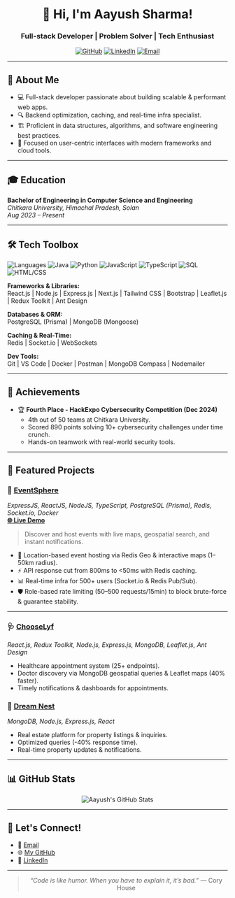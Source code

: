 <div align="center">

# 👋 Hi, I'm Aayush Sharma!
### Full-stack Developer | Problem Solver | Tech Enthusiast

[![GitHub](https://img.shields.io/badge/GitHub-Aayush--0109-black?logo=github&style=flat-square)](https://github.com/Aayush-0109)
[![LinkedIn](https://img.shields.io/badge/LinkedIn-aayushsharma-blue?logo=linkedin&style=flat-square)](www.linkedin.com/in/aayush-sharma-439092319)
[![Email](https://img.shields.io/badge/Email-aayushsharma2647b@gmail.com-red?logo=gmail&style=flat-square)](mailto:aayushsharma2647b@gmail.com)

</div>

---

## 🚀 About Me

- 💻 Full-stack developer passionate about building scalable & performant web apps.
- 🔍 Backend optimization, caching, and real-time infra specialist.
- 🏗️ Proficient in data structures, algorithms, and software engineering best practices.
- 🎯 Focused on user-centric interfaces with modern frameworks and cloud tools.

---

## 🎓 Education

**Bachelor of Engineering in Computer Science and Engineering**  
_Chitkara University, Himachal Pradesh, Solan_  
_Aug 2023 – Present_

---

## 🛠️ Tech Toolbox

![Languages](https://img.shields.io/badge/C/C++-00599C?logo=c&logoColor=white&style=flat-square) 
![Java](https://img.shields.io/badge/Java-007396?logo=java&logoColor=white&style=flat-square)
![Python](https://img.shields.io/badge/Python-3776AB?logo=python&logoColor=white&style=flat-square)
![JavaScript](https://img.shields.io/badge/JavaScript-F7DF1E?logo=javascript&logoColor=black&style=flat-square)
![TypeScript](https://img.shields.io/badge/TypeScript-3178C6?logo=typescript&logoColor=white&style=flat-square)
![SQL](https://img.shields.io/badge/SQL-336791?logo=postgresql&logoColor=white&style=flat-square)
![HTML/CSS](https://img.shields.io/badge/HTML%2FCSS-E34F26?logo=html5&logoColor=white&style=flat-square)

**Frameworks & Libraries:**  
React.js | Node.js | Express.js | Next.js | Tailwind CSS | Bootstrap | Leaflet.js | Redux Toolkit | Ant Design

**Databases & ORM:**  
PostgreSQL (Prisma) | MongoDB (Mongoose)

**Caching & Real-Time:**  
Redis | Socket.io | WebSockets

**Dev Tools:**  
Git | VS Code | Docker | Postman | MongoDB Compass | Nodemailer

---

## 🌟 Achievements

- 🏆 **Fourth Place - HackExpo Cybersecurity Competition (Dec 2024)**
  - 4th out of 50 teams at Chitkara University.
  - Scored 890 points solving 10+ cybersecurity challenges under time crunch.
  - Hands-on teamwork with real-world security tools.

---

## 🧩 Featured Projects

### 🚩 [EventSphere](https://github.com/Aayush-0109/EventSphere)  
_ExpressJS, ReactJS, NodeJS, TypeScript, PostgreSQL (Prisma), Redis, Socket.io, Docker_  
**[🌐 Live Demo](https://eventsphere4u.vercel.app/)**

> Discover and host events with live maps, geospatial search, and instant notifications.

- 📍 Location-based event hosting via Redis Geo & interactive maps (1–50km radius).
- ⚡ API response cut from 800ms to <50ms with Redis caching.
- 📊 Real-time infra for 500+ users (Socket.io & Redis Pub/Sub).
- 🛡️ Role-based rate limiting (50–500 requests/15min) to block brute-force & guarantee stability.

---

### 🩺 [ChooseLyf](https://github.com/Aayush-0109/ChooseLyf)
_React.js, Redux Toolkit, Node.js, Express.js, MongoDB, Leaflet.js, Ant Design_

- Healthcare appointment system (25+ endpoints).
- Doctor discovery via MongoDB geospatial queries & Leaflet maps (40% faster).
- Timely notifications & dashboards for appointments.

### 🏡 [Dream Nest](https://github.com/Aayush-0109/DreamNest)
_MongoDB, Node.js, Express.js, React_

- Real estate platform for property listings & inquiries.
- Optimized queries (-40% response time).
- Real-time property updates & notifications.

---

## 📊 GitHub Stats

<div align="center">
  <img src="https://github-readme-stats.vercel.app/api?username=Aayush-0109&show_icons=true&theme=react" alt="Aayush's GitHub Stats" />
</div>

---

## 🤝 Let's Connect!

- 📧 [Email](mailto:aayushsharma2647b@gmail.com)
- 🌐 [My GitHub](https://github.com/Aayush-0109)
- 🔗 [LinkedIn](https://www.linkedin.com/in/aayushsharma/)

---

<div align="center">
  
> _“Code is like humor. When you have to explain it, it’s bad.”_ — Cory House

</div>
